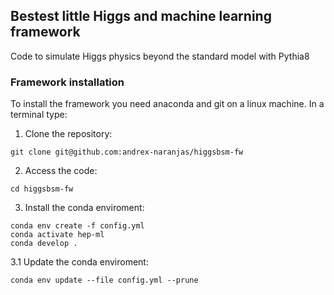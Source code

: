 ## Bestest little Higgs and machine learning framework


Code to simulate Higgs physics beyond the standard model with Pythia8

### Framework installation

To install the framework you need anaconda and git on a linux machine. In a terminal type:
1. Clone the repository:
  ```
  git clone git@github.com:andrex-naranjas/higgsbsm-fw
  ```
2. Access the code:
  ```
  cd higgsbsm-fw
  ```
3. Install the conda enviroment:
  ```
  conda env create -f config.yml
  conda activate hep-ml
  conda develop .
  ```
3.1 Update the conda enviroment:
   ```
   conda env update --file config.yml --prune
   ```
